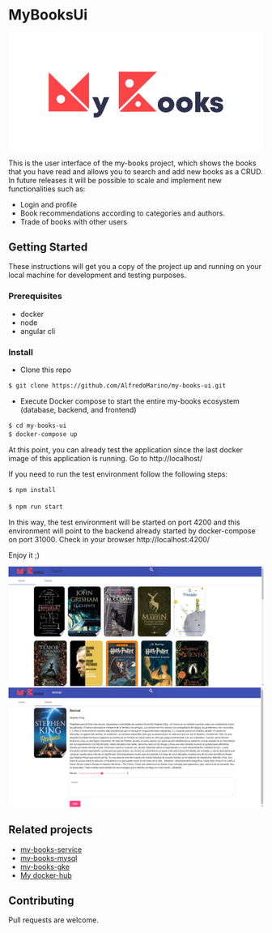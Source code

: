 # MyBooksUi

![my-books-image](src/assets/graph-resources/my_books_logo.png)

This is the user interface of the my-books project, which shows the books that you have read and allows you to search and add new books as a CRUD.
In future releases it will be possible to scale and implement new functionalities such as:
- Login and profile
- Book recommendations according to categories and authors.
- Trade of books with other users

## Getting Started

These instructions will get you a copy of the project up and running on your local machine for development and testing purposes.

### Prerequisites

- docker
- node
- angular cli

### Install

- Clone this repo
```sh
$ git clone https://github.com/AlfredoMarino/my-books-ui.git
```
 - Execute Docker compose to start the entire my-books ecosystem (database, backend, and frontend)
```sh
$ cd my-books-ui
$ docker-compose up
```

At this point, you can already test the application since the last docker image of this application is running. Go to http://localhost/

If you need to run the test environment follow the following steps:

```sh
$ npm install

$ npm run start
```
In this way, the test environment will be started on port 4200 and this environment will point to the backend already started by docker-compose on port 31000. Check in your browser http://localhost:4200/

Enjoy it ;)

![demo1](resources/demo1.png)
![demo2](resources/demo2.png)

## Related projects

+ [my-books-service](https://github.com/AlfredoMarino/my-books-service)
+ [my-books-mysql](https://github.com/AlfredoMarino/my-books-mysql)
+ [my-books-gke](https://github.com/AlfredoMarino/my-books-gke)
+ [My docker-hub](https://hub.docker.com/u/aamv)

## Contributing

Pull requests are welcome.
